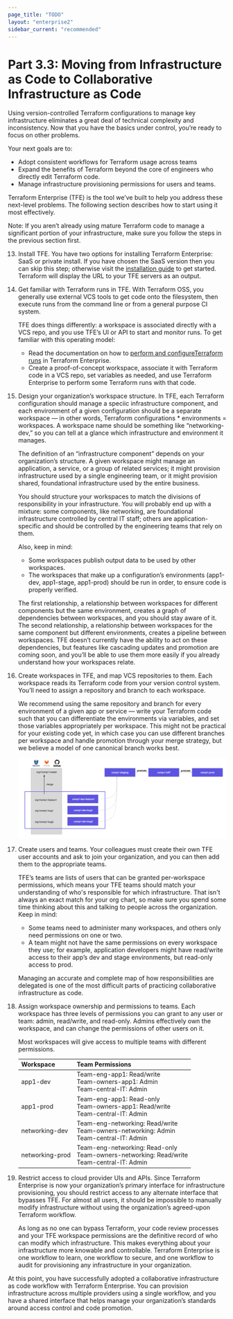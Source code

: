 ```yaml
---
page_title: "TODO"
layout: "enterprise2"
sidebar_current: "recommended"
---
```


# Part 3.3: Moving from Infrastructure as Code to Collaborative Infrastructure as Code

Using version-controlled Terraform configurations to manage key infrastructure eliminates a great deal of technical complexity and inconsistency. Now that you have the basics under control, you’re ready to focus on other problems.

Your next goals are to:

* Adopt consistent workflows for Terraform usage across teams
* Expand the benefits of Terraform beyond the core of engineers who directly edit Terraform code.
* Manage infrastructure provisioning permissions for users and teams.

Terraform Enterprise (TFE) is the tool we’ve built to help you address these next-level problems. The following section describes how to start using it most effectively.

Note: If you aren’t already using mature Terraform code to manage a significant portion of your infrastructure, make sure you follow the steps in the previous section first.

13. Install TFE. You have two options for installing Terraform Enterprise: SaaS or private install. If you have chosen the SaaS version then you can skip this step; otherwise visit the [installation guide](https://github.com/hashicorp/terraform-enterprise-modules/blob/master/INSTALLING.md) to get started. Terraform will display the URL to your TFE servers as an output.

14. Get familiar with Terraform runs in TFE. With Terraform OSS, you generally use external VCS tools to get code onto the filesystem, then execute runs from the command line or from a general purpose CI system.

    TFE does things differently: a workspace is associated directly with a VCS repo, and you use TFE’s UI or API to start and monitor runs. To get familiar with this operating model:

    * Read the documentation on how to [perform and configureTerraform runs](https://www.terraform.io/docs/enterprise-beta/getting-started/runs.html) in Terraform Enterprise.
    * Create a proof-of-concept workspace, associate it with Terraform code in a VCS repo, set variables as needed, and use Terraform Enterprise to perform some Terraform runs with that code.

15. Design your organization’s workspace structure. In TFE, each Terraform configuration should manage a speciic infrastructure component, and each environment of a given configuration should be a separate workspace — in other words, Terraform configurations * environments = workspaces. A workspace name should be something like “networking-dev,” so you can tell at a glance which infrastructure and environment it manages.

    The definition of an “infrastructure component” depends on your organization’s structure. A given workspace might manage an application, a service, or a group of related services; it might provision infrastructure used by a single engineering team, or it might provision shared, foundational infrastructure used by the entire business.

    You should structure your workspaces to match the divisions of responsibility in your infrastructure. You will probably end up with a mixture: some components, like networking, are foundational infrastructure controlled by central IT staff; others are application-specific and should be controlled by the engineering teams that rely on them.

    Also, keep in mind:

    * Some workspaces publish output data to be used by other workspaces.
    * The workspaces that make up a configuration’s environments (app1-dev, app1-stage, app1-prod) should be run in order, to ensure code is properly verified.

    The first relationship, a relationship between workspaces for different components but the same environment, creates a graph of dependencies between workspaces, and you should stay aware of it. The second relationship, a relationship between workspaces for the same component but different environments, creates a pipeline between workspaces. TFE doesn’t currently have the ability to act on these dependencies, but features like cascading updates and promotion are coming soon, and you’ll be able to use them more easily if you already understand how your workspaces relate.

16. Create workspaces in TFE, and map VCS repositories to them. Each workspace reads its Terraform code from your version control system. You’ll need to assign a repository and branch to each workspace.

    We recommend using the same repository and branch for every environment of a given app or service — write your Terraform code such that you can differentiate the environments via variables, and set those variables appropriately per workspace. This might not be practical for your existing code yet, in which case you can use different branches per workspace and handle promotion through your merge strategy, but we believe a model of one canonical branch works best.

    ![diagram](images/image1.png)

18. Create users and teams. Your colleagues must create their own TFE user accounts and ask to join your organization, and you can then add them to the appropriate teams.

    TFE’s teams are lists of users that can be granted per-workspace permissions, which means your TFE teams should match your understanding of who's responsible for which infrastructure. That isn't always an exact match for your org chart, so make sure you spend some time thinking about this and talking to people across the organization. Keep in mind:

    * Some teams need to administer many workspaces, and others only need permissions on one or two.
    * A team might not have the same permissions on every workspace they use; for example, application developers might have read/write access to their app’s dev and stage environments, but read-only access to prod.

    Managing an accurate and complete map of how responsibilities are delegated is one of the most difficult parts of practicing collaborative infrastructure as code.

19. Assign workspace ownership and permissions to teams. Each workspace has three levels of permissions you can grant to any user or team: admin, read/write, and read-only. Admins effectively own the workspace, and can change the permissions of other users on it.

    Most workspaces will give access to multiple teams with different permissions.

    Workspace       | Team Permissions
    ----------------|-----------------
    app1-dev        | Team-eng-app1: Read/write  <br> Team-owners-app1: Admin  <br> Team-central-IT: Admin
    app1-prod       | Team-eng-app1: Read-only  <br> Team-owners-app1: Read/write  <br> Team-central-IT: Admin
    networking-dev  | Team-eng-networking: Read/write  <br> Team-owners-networking: Admin  <br> Team-central-IT: Admin
    networking-prod | Team-eng-networking: Read-only  <br> Team-owners-networking: Read/write  <br> Team-central-IT: Admin

20. Restrict access to cloud provider UIs and APIs. Since Terraform Enterprise is now your organization’s primary interface for infrastructure provisioning, you should restrict access to any alternate interface that bypasses TFE. For almost all users, it should be impossible to manually modify infrastructure without using the organization’s agreed-upon Terraform workflow.

    As long as no one can bypass Terraform, your code review processes and your TFE workspace permissions are the definitive record of who can modify which infrastructure. This makes everything about your infrastructure more knowable and controllable. Terraform Enterprise is one workflow to learn, one workflow to secure, and one workflow to audit for provisioning any infrastructure in your organization.

At this point, you have successfully adopted a collaborative infrastructure as code workflow with Terraform Enterprise. You can provision infrastructure across multiple providers using a single workflow, and you have a shared interface that helps manage your organization’s standards around access control and code promotion.
